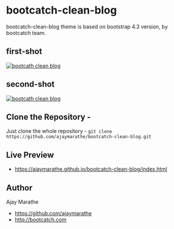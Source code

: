 # bootcatch-clean-blog
bootcatch-clean-blog theme is based on bootstrap 4.3 version, by bootcatch team.

## first-shot
[![bootcath clean blog](http://preview.bootcatch.com/bootcatch-clean-blog/img/bootcatch-clean-blog.png)](http://preview.bootcatch.com/bootcatch-clean-blog)

## second-shot
[![bootcath clean blog](http://preview.bootcatch.com/bootcatch-clean-blog/img/blog-post.png)](http://preview.bootcatch.com/bootcatch-clean-blog)


## Clone the Repository -

Just clone the whole repository - `git clone https://github.com/ajaymarathe/bootcatch-clean-blog.git`

## Live Preview 

+ https://ajaymarathe.github.io/bootcatch-clean-blog/index.html

## Author

Ajay Marathe

+ https://github.com/ajaymarathe
+ http://bootcatch.com
